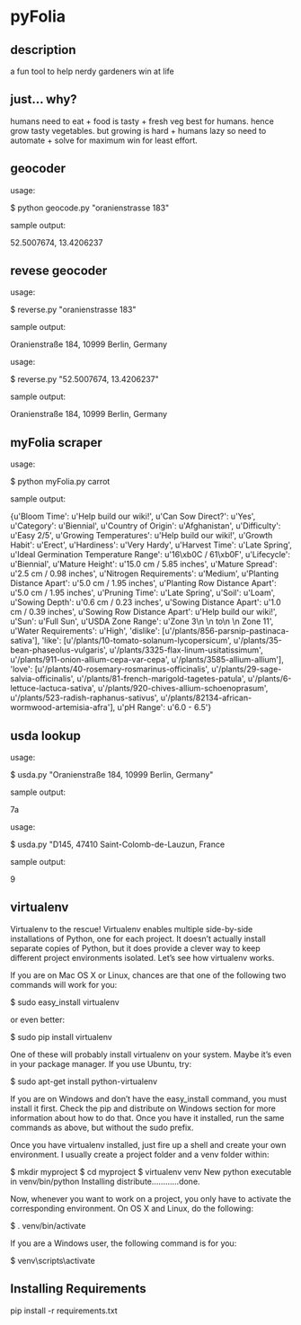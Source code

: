 pyFolia
=======

description
-----------
a fun tool to help nerdy gardeners win at life

just... why?
------------
humans need to eat + food is tasty + fresh veg best for humans. hence grow tasty vegetables. but growing is hard + humans lazy so need to automate + solve for maximum win for least effort.

geocoder
--------
usage:

$ python geocode.py "oranienstrasse 183"

sample output: 

52.5007674, 13.4206237

revese geocoder
---------------
usage:

$ reverse.py "oranienstrasse 183"

sample output: 

Oranienstraße 184, 10999 Berlin, Germany

usage:

$ reverse.py "52.5007674, 13.4206237"

sample output: 

Oranienstraße 184, 10999 Berlin, Germany

myFolia scraper
---------------
usage:

$ python myFolia.py carrot

sample output:

{u'Bloom Time': u'Help build our wiki!',
 u'Can Sow Direct?': u'Yes',
 u'Category': u'Biennial',
 u'Country of Origin': u'Afghanistan',
 u'Difficulty': u'Easy 2/5',
 u'Growing Temperatures': u'Help build our wiki!',
 u'Growth Habit': u'Erect',
 u'Hardiness': u'Very Hardy',
 u'Harvest Time': u'Late Spring',
 u'Ideal Germination Temperature Range': u'16\xb0C / 61\xb0F',
 u'Lifecycle': u'Biennial',
 u'Mature Height': u'15.0 cm / 5.85 inches',
 u'Mature Spread': u'2.5 cm / 0.98 inches',
 u'Nitrogen Requirements': u'Medium',
 u'Planting Distance Apart': u'5.0 cm / 1.95 inches',
 u'Planting Row Distance Apart': u'5.0 cm / 1.95 inches',
 u'Pruning Time': u'Late Spring',
 u'Soil': u'Loam',
 u'Sowing Depth': u'0.6 cm / 0.23 inches',
 u'Sowing Distance Apart': u'1.0 cm / 0.39 inches',
 u'Sowing Row Distance Apart': u'Help build our wiki!',
 u'Sun': u'Full Sun',
 u'USDA Zone Range': u'Zone 3\n          \n          to\n          \n          Zone 11',
 u'Water Requirements': u'High',
 'dislike': [u'/plants/856-parsnip-pastinaca-sativa'],
 'like': [u'/plants/10-tomato-solanum-lycopersicum',
          u'/plants/35-bean-phaseolus-vulgaris',
          u'/plants/3325-flax-linum-usitatissimum',
          u'/plants/911-onion-allium-cepa-var-cepa',
          u'/plants/3585-allium-allium'],
 'love': [u'/plants/40-rosemary-rosmarinus-officinalis',
          u'/plants/29-sage-salvia-officinalis',
          u'/plants/81-french-marigold-tagetes-patula',
          u'/plants/6-lettuce-lactuca-sativa',
          u'/plants/920-chives-allium-schoenoprasum',
          u'/plants/523-radish-raphanus-sativus',
          u'/plants/82134-african-wormwood-artemisia-afra'],
 u'pH Range': u'6.0 - 6.5'}

usda lookup
-----------
usage:

$ usda.py "Oranienstraße 184, 10999 Berlin, Germany"

sample output: 

7a

usage:

$ usda.py "D145, 47410 Saint-Colomb-de-Lauzun, France

sample output: 

9

virtualenv
----------

Virtualenv to the rescue! Virtualenv enables multiple side-by-side installations of Python, one for each project. It doesn’t actually install separate copies of Python, but it does provide a clever way to keep different project environments isolated. Let’s see how virtualenv works.

If you are on Mac OS X or Linux, chances are that one of the following two commands will work for you:

$ sudo easy_install virtualenv

or even better:

$ sudo pip install virtualenv

One of these will probably install virtualenv on your system. Maybe it’s even in your package manager. If you use Ubuntu, try:

$ sudo apt-get install python-virtualenv

If you are on Windows and don’t have the easy_install command, you must install it first. Check the pip and distribute on Windows section for more information about how to do that. Once you have it installed, run the same commands as above, but without the sudo prefix.

Once you have virtualenv installed, just fire up a shell and create your own environment. I usually create a project folder and a venv folder within:

$ mkdir myproject
$ cd myproject
$ virtualenv venv
New python executable in venv/bin/python
Installing distribute............done.

Now, whenever you want to work on a project, you only have to activate the corresponding environment. On OS X and Linux, do the following:

$ . venv/bin/activate

If you are a Windows user, the following command is for you:

$ venv\scripts\activate

Installing Requirements
-----------------------
pip install -r requirements.txt

